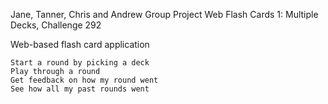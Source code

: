  Jane, Tanner, Chris and Andrew Group Project
 Web Flash Cards 1: Multiple Decks, Challenge 292


 Web-based flash card application

    Start a round by picking a deck
    Play through a round
    Get feedback on how my round went
    See how all my past rounds went